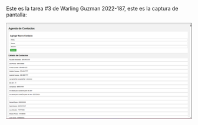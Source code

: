 Este es la tarea #3 de Warling Guzman 2022-187, este es la captura de pantalla:

![captura](captura.png)